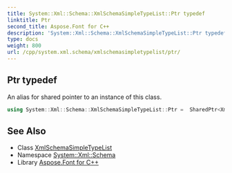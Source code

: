 ```yaml
---
title: System::Xml::Schema::XmlSchemaSimpleTypeList::Ptr typedef
linktitle: Ptr
second_title: Aspose.Font for C++
description: 'System::Xml::Schema::XmlSchemaSimpleTypeList::Ptr typedef. An alias for shared pointer to an instance of this class in C++.'
type: docs
weight: 800
url: /cpp/system.xml.schema/xmlschemasimpletypelist/ptr/
---
```

## Ptr typedef


An alias for shared pointer to an instance of this class.

```cpp
using System::Xml::Schema::XmlSchemaSimpleTypeList::Ptr =  SharedPtr<XmlSchemaSimpleTypeList>
```

## See Also

* Class [XmlSchemaSimpleTypeList](../)
* Namespace [System::Xml::Schema](../../)
* Library [Aspose.Font for C++](../../../)
